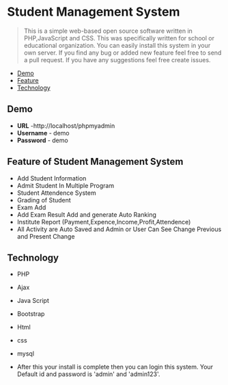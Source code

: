 # Student Management System
> This is a simple web-based open source software written in PHP,JavaScript and CSS. This was specifically written for school or educational organization. You can easily install this system in your own server.
> If you find any bug or added new feature feel free to send a pull request.
> If you have any suggestions feel free create issues.
- [Demo](#demo)
- [Feature](#feature-of-student-management-system)
- [Technology](#technology)

Demo
-----------------------------
- **URL** -http://localhost/phpmyadmin
- **Username** -  demo
- **Password** - demo

Feature of Student Management System
-----------------------------
- Add Student Information
- Admit Student In Multiple Program
- Student Attendence System
- Grading of Student
- Exam Add
- Add Exam Result Add and generate Auto Ranking
- Institute Report (Payment,Expence,Income,Profit,Attendence)
- All Activity are Auto Saved and Admin or User Can See Change Previous and Present Change

Technology
-----------------------
- PHP
- Ajax
- Java Script
- Bootstrap
- Html
- css
- mysql

- After this your install is complete then you can login this system. Your Default id and password is 'admin' and 'admin123'.
